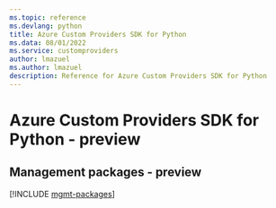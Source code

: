 ```yaml
---
ms.topic: reference
ms.devlang: python
title: Azure Custom Providers SDK for Python
ms.data: 08/01/2022
ms.service: customproviders
author: lmazuel
ms.author: lmazuel
description: Reference for Azure Custom Providers SDK for Python
---
```

# Azure Custom Providers SDK for Python - preview

## Management packages - preview
[!INCLUDE [mgmt-packages](custom-providers-mgmt-index.md)]